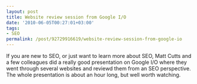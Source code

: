 ```yaml
---
layout: post
title: Website review session from Google I/O
date: '2010-06-05T00:27:01+03:00'
tags:
- SEO
permalink: /post/92729916619/website-review-session-from-google-io
---
```

If you are new to SEO, or just want to learn more about SEO, Matt Cutts and a few colleagues did a really good presentation on Google I/O where they went through several websites and reviewd them from an SEO perspective. The whole presentation is about an hour long, but well worth watching.
<p><object width="640" height="385"><param name="movie" value="http://www.youtube.com/v/7Hk5uVv8JpM&amp;hl=en_US&amp;fs=1&amp;rel=0"><param name="allowFullScreen" value="true"><param name="allowscriptaccess" value="always"><embed src="http://www.youtube.com/v/7Hk5uVv8JpM&amp;hl=en_US&amp;fs=1&amp;rel=0" type="application/x-shockwave-flash" allowscriptaccess="always" allowfullscreen="true" width="640" height="385"></embed></object></p>
